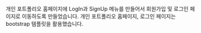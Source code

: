 개인 포트폴리오 홈페이지에 LogIn과 SignUp 메뉴를 만들어서 회원가입 및 로그인 페이지로 이동하도록 만들었습니다.
개인 포트폴리오 홈페이지, 로그인 페이지는 bootstrap 템플릿을 활용했습니다.
